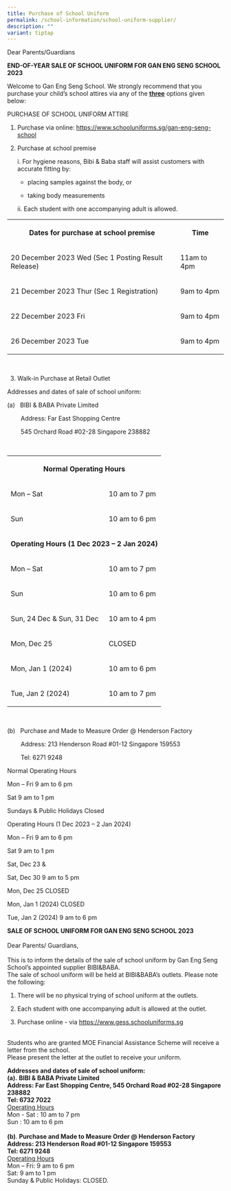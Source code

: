 ```yaml
---
title: Purchase of School Uniform
permalink: /school-information/school-uniform-supplier/
description: ""
variant: tiptap
---
```

<p>Dear Parents/Guardians</p><p><strong>END-OF-YEAR SALE OF SCHOOL UNIFORM FOR GAN ENG SENG SCHOOL 2023</strong></p><p>Welcome to Gan Eng Seng School. We strongly recommend that you purchase your child’s school attires via any of the <strong><u>three</u></strong> options given below:</p><p>PURCHASE OF SCHOOL UNIFORM ATTIRE</p><ol data-tight="true" class="tight"><li><p>Purchase via online: <a href="https://www.schooluniforms.sg/gan-eng-seng-school" rel="noopener noreferrer nofollow" target="_blank">https://www.schooluniforms.sg/gan-eng-seng-school</a></p><p></p></li><li><p>Purchase at school premise</p><p>i. For hygiene reasons, Bibi &amp; Baba staff will assist customers with accurate fitting by:</p><ul data-tight="true" class="tight"><li><p>placing samples against the body, or</p></li><li><p>taking body measurements</p></li></ul><p>ii. Each student with one accompanying adult is allowed.</p></li></ol><p></p><table><tbody><tr><th rowspan="1" colspan="1"><p>Dates for purchase at school premise</p></th><th rowspan="1" colspan="1"><p>Time</p></th></tr><tr><td rowspan="1" colspan="1"><p>20 December 2023 Wed (Sec 1 Posting Result Release)</p></td><td rowspan="1" colspan="1"><p>11am to 4pm</p></td></tr><tr><td rowspan="1" colspan="1"><p>21 December 2023 Thur (Sec 1 Registration)</p></td><td rowspan="1" colspan="1"><p>9am to 4pm</p></td></tr><tr><td rowspan="1" colspan="1"><p>22 December 2023 Fri</p></td><td rowspan="1" colspan="1"><p>9am to 4pm</p></td></tr><tr><td rowspan="1" colspan="1"><p>26 December 2023 Tue</p></td><td rowspan="1" colspan="1"><p>9am to 4pm</p></td></tr></tbody></table><p></p><p>&nbsp;</p><ol start="3" data-tight="true" class="tight"><li><p>Walk-in Purchase at Retail Outlet</p></li></ol><p>Addresses and dates of sale of school uniform:</p><p>(a)&nbsp; &nbsp;BIBI &amp; BABA Private Limited</p><p>&nbsp; &nbsp; &nbsp; &nbsp; Address: Far East Shopping Centre</p><p>&nbsp;&nbsp;&nbsp;&nbsp;&nbsp;&nbsp;&nbsp; 545 Orchard Road #02-28 Singapore 238882</p><p>&nbsp;&nbsp;&nbsp;&nbsp;&nbsp;&nbsp;&nbsp;&nbsp;&nbsp;&nbsp;&nbsp;&nbsp;&nbsp;</p><table><tbody><tr><th rowspan="1" colspan="2"><p>Normal Operating Hours</p></th></tr><tr><td rowspan="1" colspan="1"><p>Mon – Sat</p></td><td rowspan="1" colspan="1"><p>10 am to 7 pm</p></td></tr><tr><td rowspan="1" colspan="1"><p>Sun</p></td><td rowspan="1" colspan="1"><p>10 am to 6 pm</p></td></tr><tr><td rowspan="1" colspan="2"><p><strong>Operating Hours&nbsp;(1 Dec 2023 – 2 Jan 2024)</strong></p></td></tr><tr><td rowspan="1" colspan="1"><p>Mon – Sat </p></td><td rowspan="1" colspan="1"><p>10 am to 7 pm</p></td></tr><tr><td rowspan="1" colspan="1"><p>Sun</p></td><td rowspan="1" colspan="1"><p>10 am to 6 pm</p></td></tr><tr><td rowspan="1" colspan="1"><p>Sun, 24 Dec &amp; Sun, 31 Dec</p></td><td rowspan="1" colspan="1"><p>10 am to 4 pm</p></td></tr><tr><td rowspan="1" colspan="1"><p>Mon, Dec 25</p></td><td rowspan="1" colspan="1"><p>CLOSED</p></td></tr><tr><td rowspan="1" colspan="1"><p>Mon, Jan 1 (2024)</p></td><td rowspan="1" colspan="1"><p>10 am to 6 pm</p></td></tr><tr><td rowspan="1" colspan="1"><p>Tue, Jan 2 (2024)</p></td><td rowspan="1" colspan="1"><p>10 am to 7 pm</p></td></tr></tbody></table><p></p><p>&nbsp;&nbsp;&nbsp;&nbsp;&nbsp;&nbsp;&nbsp;&nbsp;&nbsp;&nbsp;</p><p>(b) &nbsp;&nbsp;Purchase and Made to Measure Order @ Henderson Factory&nbsp;</p><p>&nbsp; &nbsp; &nbsp; &nbsp; Address: 213 Henderson Road #01-12 Singapore 159553</p><p>&nbsp; &nbsp;&nbsp;&nbsp; &nbsp; Tel: 6271 9248</p><p>Normal Operating Hours</p><p>Mon – Fri 9 am to 6 pm</p><p>Sat 9 am to 1 pm</p><p>Sundays &amp; Public Holidays Closed</p><p>Operating Hours&nbsp;(1 Dec 2023 – 2 Jan 2024)</p><p>Mon – Fri 9 am to 6 pm</p><p>Sat 9 am to 1 pm</p><p>Sat, Dec 23 &amp;</p><p>Sat, Dec 30 9 am to 5 pm</p><p>Mon, Dec 25 CLOSED</p><p>Mon, Jan 1 (2024) CLOSED</p><p>Tue, Jan 2 (2024) 9 am to 6 pm</p><p></p><p></p><p><strong>SALE OF SCHOOL UNIFORM FOR GAN ENG SENG SCHOOL 2023</strong> <br><br>Dear Parents/ Guardians, <br><br>This is to inform the details of the sale of school uniform by Gan Eng Seng School’s appointed supplier BIBI&amp;BABA. <br>The sale of school uniform will be held at BIBI&amp;BABA’s outlets. Please note the following: <br></p><ol data-tight="true" class="tight"><li><p>There will be no physical trying of school uniform at the outlets.</p></li><li><p>Each student with one accompanying adult is allowed at the outlet.</p></li><li><p>Purchase online - via <a href="https://www.gess.schooluniforms.sg" rel="noopener noreferrer nofollow" target="_blank">https://www.gess.schooluniforms.sg</a></p></li></ol><p><br>Students who are granted MOE Financial Assistance Scheme will receive a letter from the school. <br>Please present the letter at the outlet to receive your uniform. <br></p><p><strong>Addresses and dates of sale of school uniform:</strong> <br><strong>(a).</strong> <strong>BIBI &amp; BABA Private Limited</strong><br><strong>Address: Far East Shopping Centre, 545 Orchard Road #02-28 Singapore 238882</strong><br><strong>Tel: 6732 7022&nbsp;</strong><br><u>Operating Hours</u><br>Mon - Sat : 10 am to 7 pm<br>Sun : 10 am to 6 pm<br><br><strong>(b)</strong>. <strong>Purchase and Made to Measure Order @ Henderson Factory</strong><br><strong>Address: 213 Henderson Road #01-12 Singapore 159553</strong><br><strong>Tel: 6271 9248</strong><br><u>Operating Hours</u><br>Mon – Fri: 9 am to 6 pm<br>Sat: 9 am to 1 pm<br>Sunday &amp; Public Holidays: CLOSED.<br></p>